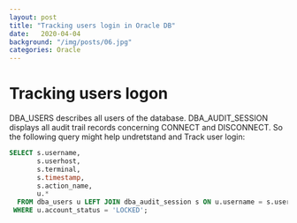 ```yaml
---   
layout: post
title: "Tracking users login in Oracle DB"
date:   2020-04-04
background: "/img/posts/06.jpg"
categories: Oracle
---   
```

# Tracking users logon

DBA_USERS describes all users of the database.
DBA_AUDIT_SESSION displays all audit trail records concerning CONNECT and DISCONNECT.
So the following query might help undretstand and Track user login:

``` sql
SELECT s.username,
       s.userhost,
       s.terminal,
       s.timestamp,
       s.action_name,
       u.*
  FROM dba_users u LEFT JOIN dba_audit_session s ON u.username = s.username
 WHERE u.account_status = 'LOCKED';
 
```
